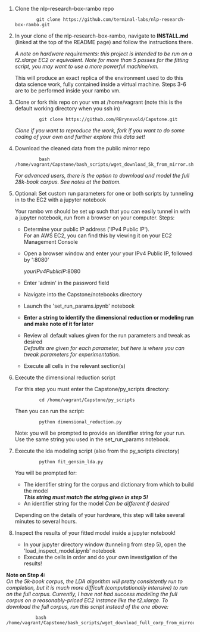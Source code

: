 1. Clone the nlp-research-box-rambo repo
               
               git clone https://github.com/terminal-labs/nlp-research-box-rambo.git

2. In your clone of the nlp-research-box-rambo, navigate to **INSTALL.md** (linked at the top of the README page) and follow the instructions there. 

   _A note on hardware requirements:  this project is intended to be run on a t2.xlarge EC2 or equivalent.  Note for more than 5 passes for the fitting script, you may want to use a more powerful machine/vm._

   This will produce an exact replica of the environment used to do this data science work, fully contained inside a virtual machine.  Steps 3-6 are to be performed inside your rambo vm.

3. Clone or fork this repo on your vm at /home/vagrant (note this is the default working directory when you ssh in)

                git clone https://github.com/RBrynsvold/Capstone.git
        
   _Clone if you want to reproduce the work, fork if you want to do some coding of your own and further explore this data set!_


4. Download the cleaned data from the public mirror repo

                bash /home/vagrant/Capstone/bash_scripts/wget_download_5k_from_mirror.sh
   
   _For advanced users, there is the option to download and model the full 28k-book corpus.  See notes at the bottom._
   
 
5. Optional: Set custom run parameters for one or both scripts by tunneling in to the EC2 with a jupyter notebook

    Your rambo vm should be set up such that you can easily tunnel in with a jupyter notebook, run from a browser on your computer.  Steps:

    * Determine your public IP address ('IPv4 Public IP').   
        For an AWS EC2, you can find this by viewing it on your EC2 Management Console
    * Open a browser window and enter your your IPv4 Public IP, followed by ':8080'   
   
        _yourIPv4PublicIP_:8080
      
    * Enter 'admin' in the password field
    * Navigate into the Capstone/notebooks directory  
    * Launch the 'set_run_params.ipynb' notebook
    * **Enter a string to identify the dimensional reduction or modeling run and make note of it for later**
    * Review all default values given for the run parameters and tweak as desired     
        _Defaults are given for each parameter, but here is where you can tweak parameters for experimentation._ 
    * Execute all cells in the relevant section(s)  
       

6. Execute the dimensional reduction script

   For this step you must enter the Capstone/py_scripts directory:
   
                cd /home/vagrant/Capstone/py_scripts
     
   Then you can run the script:

                python dimensional_reduction.py
   
   Note: you will be prompted to provide an identifier string for your run.  Use the same string you used in the set_run_params notebook.


7. Execute the lda modeling script (also from the py_scripts directory)

                python fit_gensim_lda.py

   You will be prompted for:
    * The identifier string for the corpus and dictionary from which to build the model       
          _**This string must match the string given in step 5!**_
    * An identifier string for the model
          _Can be different if desired_
        
   Depending on the details of your hardware, this step will take several minutes to several hours.

8. Inspect the results of your fitted model inside a jupyter notebook!
   
   * In your jupyter directory window (tunneling from step 5), open the 'load_inspect_model.ipynb' notebook
   * Execute the cells in order and do your own investigation of the results!
      
      
      
 **Note on Step 4:**   
_On the 5k-book corpus, the LDA algorithm will pretty consistently run to completion, but it is much more difficult (computationally intensive) to run on the full corpus.  Currently, I have not had success modeling the full corpus on a reasonably-priced EC2 instance like the t2.xlarge.  To download the full corpus, run this script instead of the one above:_

               bash /home/vagrant/Capstone/bash_scripts/wget_download_full_corp_from_mirror.sh
